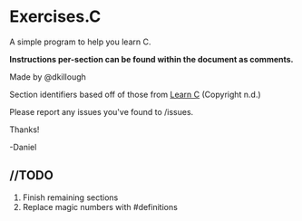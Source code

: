 <h1>Exercises.C</h1>

A simple program to help you learn C.

<b>Instructions per-section can be found within the document as comments.</b>

Made by @dkillough

Section identifiers based off of those from [Learn C](https://www.learn-c.org) (Copyright n.d.)

Please report any issues you've found to /issues.

Thanks!

-Daniel

<h2>//TODO</h2>

   1. Finish remaining sections
   2. Replace magic numbers with #definitions
